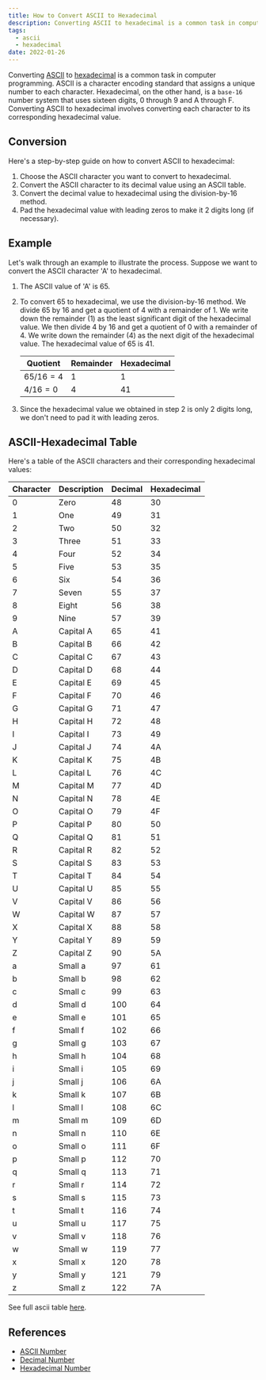 ```yaml
---
title: How to Convert ASCII to Hexadecimal
description: Converting ASCII to hexadecimal is a common task in computer programming. ASCII is a character encoding standard that assigns a unique number to each character. Hexadecimal, on the other hand, is a base-16 number system that uses sixteen digits, 0 through 9 and A through F. Converting ASCII to hexadecimal involves converting each character to its corresponding hexadecimal value.
tags:
  - ascii
  - hexadecimal
date: 2022-01-26
---
```


Converting [ASCII][ASCII_Number] to [hexadecimal][Hexadecimal_Number] is a common task in computer programming. ASCII is a character encoding standard that assigns a unique number to each character. Hexadecimal, on the other hand, is a `base-16` number system that uses sixteen digits, 0 through 9 and A through F. Converting ASCII to hexadecimal involves converting each character to its corresponding hexadecimal value.

## Conversion

Here's a step-by-step guide on how to convert ASCII to hexadecimal:

1. Choose the ASCII character you want to convert to hexadecimal.
2. Convert the ASCII character to its decimal value using an ASCII table.
3. Convert the decimal value to hexadecimal using the division-by-16 method.
4. Pad the hexadecimal value with leading zeros to make it 2 digits long (if necessary).

## Example

Let's walk through an example to illustrate the process. Suppose we want to convert the ASCII character 'A' to hexadecimal.

1. The ASCII value of 'A' is 65.
2. To convert 65 to hexadecimal, we use the division-by-16 method. We divide 65 by 16 and get a quotient of 4 with a remainder of 1. We write down the remainder (1) as the least significant digit of the hexadecimal value. We then divide 4 by 16 and get a quotient of 0 with a remainder of 4. We write down the remainder (4) as the next digit of the hexadecimal value. The hexadecimal value of 65 is 41.

   | Quotient  | Remainder | Hexadecimal |
   | --------- | --------- | ----------- |
   | $65/16=4$ | 1         | 1           |
   | $4/16=0$  | 4         | 41          |

3. Since the hexadecimal value we obtained in step 2 is only 2 digits long, we don't need to pad it with leading zeros.

## ASCII-Hexadecimal Table

Here's a table of the ASCII characters and their corresponding hexadecimal values:

| Character | Description | Decimal | Hexadecimal |
| --------- | ----------- | ------- | ----------- |
| 0         | Zero        | 48      | 30          |
| 1         | One         | 49      | 31          |
| 2         | Two         | 50      | 32          |
| 3         | Three       | 51      | 33          |
| 4         | Four        | 52      | 34          |
| 5         | Five        | 53      | 35          |
| 6         | Six         | 54      | 36          |
| 7         | Seven       | 55      | 37          |
| 8         | Eight       | 56      | 38          |
| 9         | Nine        | 57      | 39          |
| A         | Capital A   | 65      | 41          |
| B         | Capital B   | 66      | 42          |
| C         | Capital C   | 67      | 43          |
| D         | Capital D   | 68      | 44          |
| E         | Capital E   | 69      | 45          |
| F         | Capital F   | 70      | 46          |
| G         | Capital G   | 71      | 47          |
| H         | Capital H   | 72      | 48          |
| I         | Capital I   | 73      | 49          |
| J         | Capital J   | 74      | 4A          |
| K         | Capital K   | 75      | 4B          |
| L         | Capital L   | 76      | 4C          |
| M         | Capital M   | 77      | 4D          |
| N         | Capital N   | 78      | 4E          |
| O         | Capital O   | 79      | 4F          |
| P         | Capital P   | 80      | 50          |
| Q         | Capital Q   | 81      | 51          |
| R         | Capital R   | 82      | 52          |
| S         | Capital S   | 83      | 53          |
| T         | Capital T   | 84      | 54          |
| U         | Capital U   | 85      | 55          |
| V         | Capital V   | 86      | 56          |
| W         | Capital W   | 87      | 57          |
| X         | Capital X   | 88      | 58          |
| Y         | Capital Y   | 89      | 59          |
| Z         | Capital Z   | 90      | 5A          |
| a         | Small a     | 97      | 61          |
| b         | Small b     | 98      | 62          |
| c         | Small c     | 99      | 63          |
| d         | Small d     | 100     | 64          |
| e         | Small e     | 101     | 65          |
| f         | Small f     | 102     | 66          |
| g         | Small g     | 103     | 67          |
| h         | Small h     | 104     | 68          |
| i         | Small i     | 105     | 69          |
| j         | Small j     | 106     | 6A          |
| k         | Small k     | 107     | 6B          |
| l         | Small l     | 108     | 6C          |
| m         | Small m     | 109     | 6D          |
| n         | Small n     | 110     | 6E          |
| o         | Small o     | 111     | 6F          |
| p         | Small p     | 112     | 70          |
| q         | Small q     | 113     | 71          |
| r         | Small r     | 114     | 72          |
| s         | Small s     | 115     | 73          |
| t         | Small t     | 116     | 74          |
| u         | Small u     | 117     | 75          |
| v         | Small v     | 118     | 76          |
| w         | Small w     | 119     | 77          |
| x         | Small x     | 120     | 78          |
| y         | Small y     | 121     | 79          |
| z         | Small z     | 122     | 7A          |

See full ascii table [here][ASCII_Number].

## References

- [ASCII Number][ASCII_Number]
- [Decimal Number][Decimal_Number]
- [Hexadecimal Number][Hexadecimal_Number]

<!-- Reference -->

[ASCII_Number]: /blog/2024/01/01-what-is-ascii-number "What is an ASCII Number?"
[Decimal_Number]: /blog/2024/01/01-what-is-decimal-number "What is a Decimal Number?"
[Hexadecimal_Number]: /blog/2024/01/01-what-is-hexadecimal-number "What is a Hexadecimal Number?"
